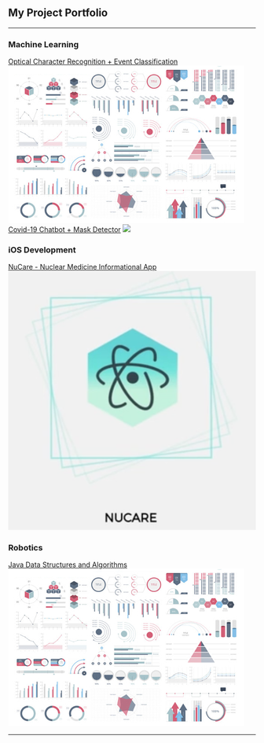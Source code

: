 ## My Project Portfolio

---

### Machine Learning
[Optical Character Recognition + Event Classification](/pdf/sample_presentation.pdf)
<img src="images/dummy_thumbnail.jpg?raw=true"/> <br>
[Covid-19 Chatbot + Mask Detector](/pdf/sample_presentation.pdf)
<img src="images/ai.png?raw=true"/>

### iOS Development
[NuCare - Nuclear Medicine Informational App](/nucare)
<img src="images/NuCare_Logo.png?raw=true"/>

### Robotics
[Java Data Structures and Algorithms](http://example.com/)
<img src="images/dummy_thumbnail.jpg?raw=true"/>

---

